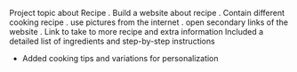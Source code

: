 Project topic about Recipe .
Build a website about recipe .
Contain different cooking recipe .
use pictures from the internet .
open secondary links of the  website .
Link to take to more recipe and extra information
 Included a detailed list of ingredients and step-by-step instructions
- Added cooking tips and variations for personalization
